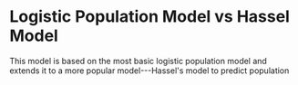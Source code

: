 # Logistic Population Model vs Hassel Model
This model is based on the most basic logistic population model and extends it to a more popular model---Hassel's model to predict population
